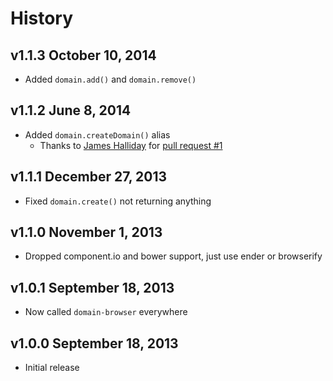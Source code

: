 # History

## v1.1.3 October 10, 2014
- Added `domain.add()` and `domain.remove()`

## v1.1.2 June 8, 2014
- Added `domain.createDomain()` alias
	- Thanks to [James Halliday](https://github.com/substack) for [pull request #1](https://github.com/bevry/domain-browser/pull/1)

## v1.1.1 December 27, 2013
- Fixed `domain.create()` not returning anything

## v1.1.0 November 1, 2013
- Dropped component.io and bower support, just use ender or browserify

## v1.0.1 September 18, 2013
- Now called `domain-browser` everywhere

## v1.0.0 September 18, 2013
- Initial release
